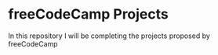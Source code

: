 # freeCodeCamp Projects 

In this repository I will be completing the projects proposed by freeCodeCamp 
